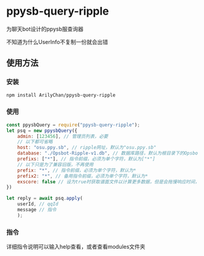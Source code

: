 # ppysb-query-ripple
为聊天bot设计的ppysb服查询器

不知道为什么UserInfo不复制一份就会出错

## 使用方法
### 安装
```sh
npm install ArilyChan/ppysb-query-ripple
```

### 使用
```javascript
const ppysbQuery = require("ppysb-query-ripple");
let psq = new ppysbQuery({
    admin: [123456], // 管理员列表，必要
    // 以下都可省略
    host: "osu.ppy.sb", // ripple网址，默认为"osu.ppy.sb"
    database: "./Opsbot-Ripple-v1.db", // 数据库路径，默认为根目录下的Opsbot-Ripple-v1.db
    prefixs: ["*"], // 指令前缀，必须为单个字符，默认为["*"]
    // 以下只是为了兼容旧版，不再使用
    prefix: "*", // 指令前缀，必须为单个字符，默认为*
    prefix2: "*", // 备用指令前缀，必须为单个字符，默认为*
    exscore: false // 设为true时获取谱面文件以计算更多数据，但是会拖慢响应时间，默认为false
})

let reply = await psq.apply(
    userId, // qqId
    message // 指令
    );
```

### 指令
详细指令说明可以输入help查看，或者查看modules文件夹
